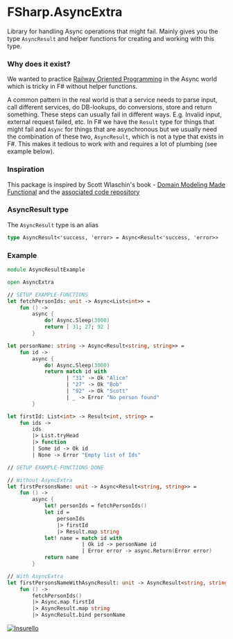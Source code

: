 # FSharp.AsyncExtra

Library for handling Async operations that might fail. Mainly gives you the type `AsyncResult` and helper functions for creating and working with this type.

### Why does it exist?

We wanted to practice [Railway Oriented Programming](https://fsharpforfunandprofit.com/rop/) in the Async world which is tricky in F# without helper functions.

A common pattern in the real world is that a service needs to parse input, call different services, do DB-lookups, do conversions, store and return something. These steps can usually fail in different ways. E.g. Invalid input, external request failed, etc. In F# we have the `Result` type for things that might fail and `Async` for things that are asynchronous but we usually need the combination of these two, `AsyncResult`, which is not a type that exists in F#. This makes it tedious to work with and requires a lot of plumbing (see example below).

### Inspiration

This package is inspired by Scott Wlaschin's book - [Domain Modeling Made Functional](https://pragprog.com/book/swdddf/domain-modeling-made-functional) and the [associated code repository](https://github.com/swlaschin/DomainModelingMadeFunctional/blob/master/src/OrderTakingEvolved/Result.fs)

### AsyncResult type

The `AsyncResult` type is an alias

```fsharp
type AsyncResult<'success, 'error> = Async<Result<'success, 'error>>
```

### Example

```fsharp
module AsyncResultExample

open AsyncExtra

// SETUP EXAMPLE-FUNCTIONS
let fetchPersonIds: unit -> Async<List<int>> =
    fun () ->
        async {
            do! Async.Sleep(3000)
            return [ 31; 27; 92 ]
        }

let personName: string -> Async<Result<string, string>> =
    fun id ->
        async {
            do! Async.Sleep(3000)
            return match id with
                   | "31" -> Ok "Alice"
                   | "27" -> Ok "Bob"
                   | "92" -> Ok "Scott"
                   | _ -> Error "No person found"
        }

let firstId: List<int> -> Result<int, string> =
    fun ids ->
        ids
        |> List.tryHead
        |> function
        | Some id -> Ok id
        | None -> Error "Empty list of Ids"

// SETUP EXAMPLE-FUNCTIONS DONE

// Without AsyncExtra
let firstPersonsName: unit -> Async<Result<string, string>> =
    fun () ->
        async {
            let! personIds = fetchPersonIds()
            let id =
                personIds
                |> firstId
                |> Result.map string
            let! name = match id with
                        | Ok id -> personName id
                        | Error error -> async.Return(Error error)
            return name
        }

// With AsyncExtra
let firstPersonsNameWithAsyncResult: unit -> AsyncResult<string, string> =
    fun () ->
        fetchPersonIds()
        |> Async.map firstId
        |> AsyncResult.map string
        |> AsyncResult.bind personName


```

[![Insurello](https://gitcdn.xyz/repo/insurello/elm-swedish-bank-account-number/master/insurello.svg)](https://jobb.insurello.se/departments/product-tech)
